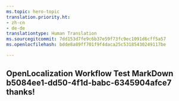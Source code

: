 ```yaml
---
ms.topic: hero-topic
translation.priority.ht:
- zh-cn
- de-de
translationtype: Human Translation
ms.sourcegitcommit: 7dd153d7fe9c6b37e59f73fc9ec1091d6cff5a57
ms.openlocfilehash: bdde8a89ff701f9f4daca25c53185430249117be

---
```

## OpenLocalization Workflow Test MarkDown b5084ee1-dd50-4f1d-babc-6345904afce7 thanks!



<!--HONumber=Aug16_HO3-->


